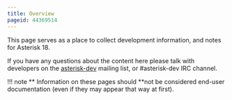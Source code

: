 ```yaml
---
title: Overview
pageid: 44369514
---
```


This page serves as a place to collect development information, and notes for Asterisk 18.

If you have any questions about the content here please talk with developers on the [asterisk-dev](https://groups.io/g/asterisk-dev) mailing list, or #asterisk-dev IRC channel.




!!! note **  Information on these pages should **not
    be considered end-user documentation (even if they may appear that way at first).

      
[//]: # (end-note)



